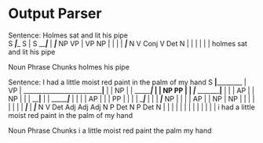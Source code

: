 # Output Parser

Sentence: Holmes sat and lit his pipe<br/>
                S
         _______|________
        S       |        S
   _____|___    |     ___|___
  NP        VP  |    VP      NP
  |         |   |    |    ___|___
  N         V  Conj  V  Det      N
  |         |   |    |   |       |
holmes     sat and  lit his     pipe

Noun Phrase Chunks
holmes
his pipe

Sentence: I had a little moist red paint in the palm of my hand
              S
  ____________|____________________
 |                                 VP
 |    _____________________________|____
 |   |                                  NP
 |   |                __________________|___________
 |   |               NP                             PP
 |   |    ___________|_____________      ___________|____
 |   |   |           AP            |    |                NP
 |   |   |     ______|____         |    |        ________|___
 |   |   |    |           AP       |    |       |            PP
 |   |   |    |       ____|___     |    |       |         ___|___
 NP  |   |    |      |        AP   |    |       NP       |       NP
 |   |   |    |      |        |    |    |    ___|___     |    ___|___
 N   V  Det  Adj    Adj      Adj   N    P  Det      N    P  Det      N
 |   |   |    |      |        |    |    |   |       |    |   |       |
 i  had  a  little moist     red paint  in the     palm  of  my     hand

Noun Phrase Chunks
i
a little moist red paint
the palm
my hand
